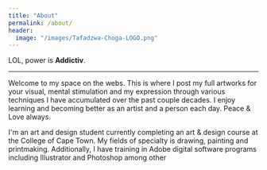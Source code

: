 ```yaml
---
title: "About"
permalink: /about/
header:
  image: "/images/Tafadzwa-Choga-LOGO.png"
---
```


   LOL, power is **Addictiv**.


---

   Welcome to my space on the webs. This is where I post my full artworks for your visual, mental stimulation and my expression through various techniques I have accumulated over the past couple decades.
   I enjoy learning and becoming better as an artist and a person each day. Peace & Love always.

   I'm an art and design student currently completing an art & design course at the College of Cape Town. My fields of specialty is drawing, painting and printmaking. Additionally, I have training in Adobe digital software programs including Illustrator and Photoshop among other
